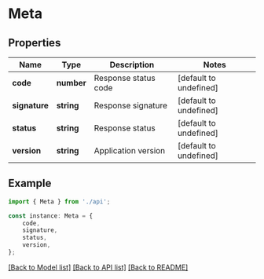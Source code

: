 # Meta


## Properties

Name | Type | Description | Notes
------------ | ------------- | ------------- | -------------
**code** | **number** | Response status code | [default to undefined]
**signature** | **string** | Response signature | [default to undefined]
**status** | **string** | Response status | [default to undefined]
**version** | **string** | Application version | [default to undefined]

## Example

```typescript
import { Meta } from './api';

const instance: Meta = {
    code,
    signature,
    status,
    version,
};
```

[[Back to Model list]](../README.md#documentation-for-models) [[Back to API list]](../README.md#documentation-for-api-endpoints) [[Back to README]](../README.md)
